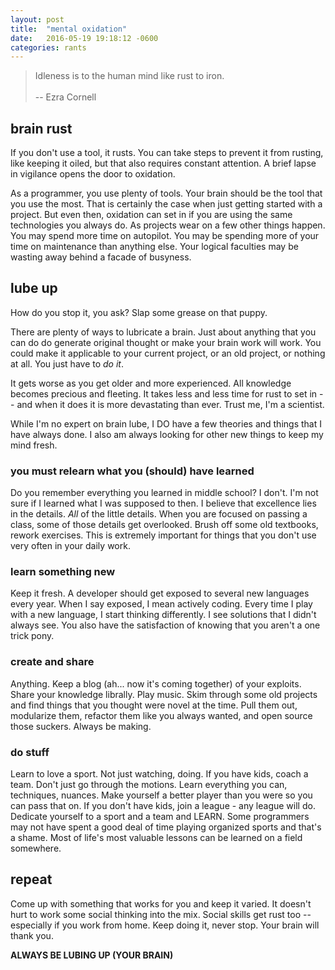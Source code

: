 ```yaml
---
layout: post
title:  "mental oxidation"
date:   2016-05-19 19:18:12 -0600
categories: rants
---
```


> Idleness is to the human mind like rust to iron.
> <br /><br />
> -- Ezra Cornell

brain rust
-------------------------------------------------------------------------------

If you don't use a tool, it rusts. You can take steps to prevent it from 
rusting, like keeping it oiled, but that also requires constant attention. A 
brief lapse in vigilance opens the door to oxidation.

As a programmer, you use plenty of tools. Your brain should be the tool that 
you use the most. That is certainly the case when just getting started
with a project. But even then, oxidation can set in if you are using the same 
technologies you always do. As projects wear on a few other things happen. 
You may spend more time on autopilot. You may be spending more of your time
on maintenance than anything else. Your logical faculties may be wasting away 
behind a facade of busyness.

lube up
-------------------------------------------------------------------------------

How do you stop it, you ask? Slap some grease on that puppy.

There are plenty of ways to lubricate a brain. Just about anything that 
you can do do generate original thought or make your brain work will work. 
You could make it applicable to your current project, or an old project, or
nothing at all. You just have to *do it*.

It gets worse as you get older and more experienced. All knowledge becomes
precious and fleeting. It takes less and less time for rust to set in -- and
when it does it is more devastating than ever. Trust me, I'm a 
scientist.  

While I'm no expert on brain lube, I DO have a few theories and things that I
have always done. I also am always looking for other new things to keep my mind
fresh.

### you must relearn what you (should) have learned

Do you remember everything you learned in middle school? I don't. I'm not sure 
if I learned what I was supposed to then. I believe that excellence lies in the
details. *All* of the little details. When you are focused on passing a class, 
some of those details get overlooked. Brush off some old textbooks, rework 
exercises. This is extremely important for things that you don't use very 
often in your daily work. 

### learn something new

Keep it fresh. A developer should get exposed to several new languages every 
year. When I say exposed, I mean actively coding. Every time I play with a new 
language, I start thinking differently. I see solutions that I didn't always 
see. You also have the satisfaction of knowing that you aren't a one trick 
pony.

### create and share

Anything. Keep a blog (ah... now it's coming together) of your exploits. Share
your knowledge librally. Play music. Skim through some old projects and find 
things that you thought were novel at the time. Pull them out, modularize them,
refactor them like you always wanted, and open source those suckers. Always 
be making.

### do stuff

Learn to love a sport. Not just watching, doing. If you have kids, coach a 
team. Don't just go through the motions. Learn everything you can, techniques,
nuances. Make yourself a better player than you were so you can pass that 
on. If you don't have kids, join a league - any league will do. Dedicate 
yourself to a sport and a team and LEARN. Some programmers may not have 
spent a good deal of time playing organized sports and that's a shame. Most
of life's most valuable lessons can be learned on a field somewhere.

repeat
-------------------------------------------------------------------------------

Come up with something that works for you and keep it varied. It doesn't hurt
to work some social thinking into the mix. Social skills get rust too -- 
especially if you work from home. Keep doing it, never stop. Your brain will 
thank you.

**ALWAYS BE LUBING UP (YOUR BRAIN)**
